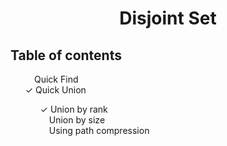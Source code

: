 <h1 align="center"> Disjoint Set </h1>

<h2>Table of contents</h2>
<ul style="list-style-type:none;">
  &#10240; Quick Find <br>
  &#10003; Quick Union <br>
    <ul style="list-style-type:none;">
      &#10003; Union by rank <br>
      &#10240; Union by size <br>
      &#10240; Using path compression
    </ul>
</ul>
